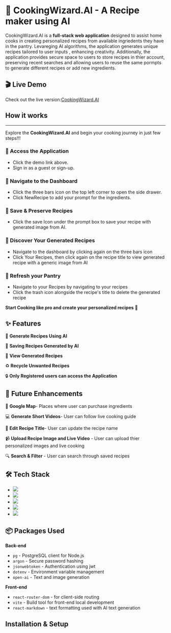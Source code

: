  # 🍲 CookingWizard.AI - A Recipe maker using AI 

 CookingWizard.AI is a **full-stack web application** designed to assist home cooks in creating personalized recipes from available ingriedents they have in the pantry. Levareging AI algorithms, the application generates unique recipes tailored to user inputs , enhancing creativity. Additionally, the application provides secure space to users to store recipes in thier account, preserving recent searches and allowing users to reuse the same pormpts to generate different recipes or add new ingredients. 

## 🎬 Live Demo
Check out the live version:[CookingWizard.AI](http://ec2-3-148-61-17.us-east-2.compute.amazonaws.com/new-recipe)

## How it works
---

Explore the **CookingWizard.AI** and begin your cooking journey in just few steps!!! 

### 🍚 Access the Application
 - Click the demo link above.
 - Sign in as a guest or sign-up.


### 🍛 Navigate to the Dashboard
  - Click the three bars icon on the top left corner to open the side drawer.
  - Click NewRecipe to add your prompt for the ingredients.

### 🍣 Save & Preserve Recipes
  - Click the save Icon under the prompt box to save your recipe with generated image from AI.

### 🍝 Discover Your Generated Recipes
  - Navigate to the dashboard by clicking again on the three bars icon
  - Click Your Recipes, then click again on the recipe title to view generated recipe with a generic image from AI

### 🍱 Refresh your Pantry 
  - Navigate to your Recipes by navigating to your recipes
  - Click the trash icon alongside the recipe's title to delete the generated recipe

**Start Cooking like pro and create your personalized recipes** 🍜


## ✨ Features

🔮 **Generate Recipes Using AI** 

💾 **Saving Recipes Generated by AI**

🍵 **View Generated Recipes**

♻️ **Recycle Unwanted Recipes**

🔒 **Only Registered users can access the Application** 



## 🚀 Future Enhancements

🔰 **Google Map**- Places where user can purchase ingredients

💻 **Generate Short Videos**- User can follow live cooking guide

🔧 **Edit Recipe Title**- User can update the recipe name

📹 **Upload Recipe Image and Live Video** - User can upload thier personalized images and live cooking

🔍 **Search & Filter** - User can search through saved recipes

## 🛠️ Tech Stack
  - [![](https://img.shields.io/badge/React-black?style=for-the-badge&logo=React)](https://react.dev/)
  - [![](https://img.shields.io/badge/Node.js-green?style=for-the-badge&logo=Node.js&logoColor=white)](https://nodejs.org/en)
  - [![](https://img.shields.io/badge/express.js-gray?style=for-the-badge&logo=express)](https://expressjs.com/)
  - [![](https://img.shields.io/badge/postgresql-000080?style=for-the-badge&logo=Postgresql&logoColor=white)](https://www.postgresql.org/)
  - [![](https://img.shields.io/badge/typescript-blue?style=for-the-badge&logo=TypeScript&logoColor=white)](https://www.typescriptlang.org/)

## 📦 Packages Used

**Back-end**
  - `pg` - PostgreSQL client for Node.js
  - `argon` - Secure password hashing
  - `jsonwebtoken` - Authentication using jwt
  - `dotenv` - Environment variable management
  - `open-ai` - Text and image generation

**Front-end**
  - `react-router-dom` - for client-side routing
  - `vite` - Build tool for front-end local development
  - `react-markdown` - text formatting used with AI text generation

## Installation & Setup


